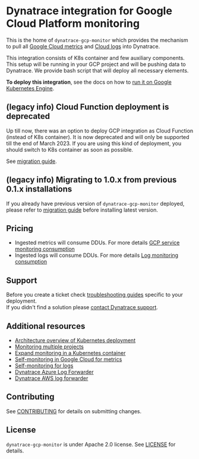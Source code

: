 # Dynatrace integration for Google Cloud Platform monitoring

This is the home of `dynatrace-gcp-monitor` which provides the mechanism to pull all [Google Cloud metrics](https://cloud.google.com/monitoring/api/metrics_gcp) and  [Cloud logs](https://cloud.google.com/logging/docs)  into Dynatrace. 

This integration consists of K8s container and few auxiliary components. This setup will be running in your GCP project and will be pushing data to Dynatrace. We provide bash script that will deploy all necessary elements.

**To deploy this integration**, see the docs on how to [run it on Google Kubernetes Engine](https://www.dynatrace.com/support/help/shortlink/deploy-k8).

## (legacy info) Cloud Function deployment is deprecated

Up till now, there was an option to deploy GCP integration as Cloud Function (instead of K8s container). It is now deprecated and will only be supported till the end of March 2023. If you are using this kind of deployment, you should switch to K8s container as soon as possible.

See [migration guide](https://www.dynatrace.com/support/help/shortlink/migrate-gcp-function-1-to-k8s-1).

## (legacy info) Migrating to 1.0.x from previous 0.1.x installations
If you already have previous version of `dynatrace-gcp-monitor` deployed, please refer to [migration guide](./MIGRATION-V1.md) before installing latest version.

## Pricing
- Ingested metrics will consume DDUs. For more details [GCP service monitoring consumption](https://www.dynatrace.com/support/help/shortlink/metric-cost-calculation#which-built-in-metrics-consume-ddus)
- Ingested logs will consume DDUs. For more details [Log monitoring consumption](https://www.dynatrace.com/support/help/shortlink/calculate-log-consumption)

## Support
Before you create a ticket check [troubleshooting guides](https://www.dynatrace.com/support/help/shortlink/deploy-k8#troubleshoot) specific to your deployment.  
If you didn't find a solution please [contact Dynatrace support](https://www.dynatrace.com/support/contact-support/). 


## Additional resources
- [Architecture overview of Kubernetes deployment](./docs/k8s.md)
- [Monitoring multiple projects](https://www.dynatrace.com/support/help/shortlink/gcp-projects)
- [Expand monitoring in a Kubernetes container](https://www.dynatrace.com/support/help/shortlink/expand-k8s)
- [Self-monitoring in Google Cloud for metrics](https://www.dynatrace.com/support/help/shortlink/self-mon-gcp)
- [Self-monitoring for logs](docs/sfm_log.MD)
- [Dynatrace Azure Log Forwarder](https://github.com/dynatrace-oss/dynatrace-azure-log-forwarder)
- [Dynatrace AWS log forwarder](https://github.com/dynatrace-oss/dynatrace-aws-log-forwarder)

## Contributing

See [CONTRIBUTING](CONTRIBUTING.md) for details on submitting changes.

## License

`dynatrace-gcp-monitor` is under Apache 2.0 license. See [LICENSE](LICENSE.md) for details.
